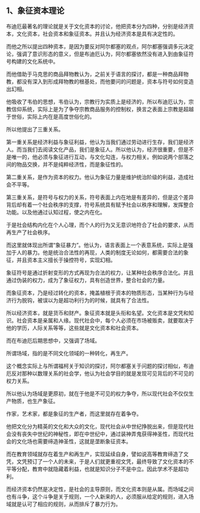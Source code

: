 <h2>1、象征资本理论</h2><p data-pid="51CmfCZv">布迪厄最著名的理论就是关于文化资本的讨论，他把资本分为四种，分别是经济资本，文化资本，社会资本和象征资本。并且认为经济资本是具有决定性的。</p><p data-pid="5buQZaCy">而他之所以提出四种资本，是因为要反对阿尔都塞的观点，阿尔都塞强调多元决定论，强调了意识形态的意义，但是布迪厄认为，阿尔都塞依然没有进入到由象征符号构建的文化系统中。</p><p data-pid="guv17iLF">而他借助于马克思的商品拜物教认为，之前关于语言的探讨，都是一种商品拜物教，都没有深入到形成拜物教的根基处，而他要问的问题是，资本与符号如何变造出幻相。</p><p data-pid="AgpMwMat">他吸收了韦伯的思想，韦伯认为，宗教行为实质上是经济的，所以布迪厄认为，宗教信仰系统，实际上是为了争夺宗教商品服务的控制权，换言之表面上宗教是超越于世俗，实际上内在是高度世俗化的。</p><p data-pid="BHMgeJJV">所以他提出了三重关系。</p><p data-pid="fACOTqpU">第一重关系是经济利益与象征利益，他认为当我们通过劳动进行生存，我们是经济人。而当我们去阅读文化产品，我们是象征人。所以他认为，经济很重要，但是不是唯一的，他必须与象征进行互动，与文化勾连，与权力相关。例如说两个部落之间的物品交换，并不是纯粹经济性，而是象征性的。</p><p data-pid="tnuwrrjd">第二重关系，是作为资本的权力。他认为象征力量是维护统治阶级的利益，造成社会不平等。</p><p data-pid="zQuuA6-z">第三重关系，是符号与权力的关系，符号表面上内在地是有差异的，但是这个差异背后却有着一个社会秩序的支撑，符号系统具有赋予社会以秩序和理解，发挥整合功能。以及他通过认知过程，使之内在化。</p><p data-pid="8k7qw2D2">于是社会结构内化在个人心理，而个人的行为又无意识地符合了社会的要求，从而再生产了社会秩序。</p><p data-pid="I431m4Hu">而这里就体现出所谓“象征暴力”。他认为，语言表面上一个表意系统，实际上是强加于人的暴力。他是统治合法性的再现，人类的制度无论如何，都需要合法的象征，并且资本主义擅长于操控符号，实现幻相。</p><p data-pid="KgOsgsCC">象征符号是通过折射变形的方式再现为合法的权力，让某种社会秩序合法化。并且通过伪装的权力，成为了象征权力，具有创造世界，整合社会的力量。</p><p data-pid="dNBqUb3X">而象征资本，乃是经过转化的资本，掩盖植根于资本的物质形态，当某种行为与经济行为脱钩，被误以为是超功利行为的时候，就具有了合法性。</p><p data-pid="UPVPGpdX">所以经济资本，就是货币和财产。象征资本就是头衔和名望。文化资本是文凭和知识。社会资本是亲属和人缘。现代社会中，每个人必须在市场被贩卖，就要取决于他的学历，人际关系等等，这些就是文化资本和社会资本。</p><p data-pid="SHIUIGdO">而在布迪厄后期思想中，又强调了场域。</p><p data-pid="zwcsWOtT">所谓场域，指的是不同文化领域的一种转化，再生产。</p><p data-pid="jnEk9F9b">这个概念实际上与所谓福柯关于知识的探讨，阿尔都塞关于问题的探讨相似，布迪厄反对那种以数理关系的社会学，他认为社会学目的就是发现可见背后的不可见的权力关系。</p><p data-pid="zf4MxLBv">所以他认为场域是更原初，就在于他是不可见的权力争夺，所以现代社会不仅仅生产物质，也生产象征。</p><p data-pid="KNLfHpqE">作家，艺术家，都是象征的生产者，而这里就存在着争夺。</p><p data-pid="6N6D89XW">他把文化分为精英的文化和大众的文化，现代社会从中世纪挣脱出来，但是现代社会没有丧失中世纪的神秘性，即在中世纪中，通过装神弄鬼获得神圣性，而现代社会的文化场也需要缔造神圣性，这就是垄断象征资本。</p><p data-pid="ohAvgaUv">而在教育领域就存在着生产和再生产，实现延续自身，譬如说高等教育缔造了文凭，文凭预订了一个人的未来，于是人们就更重视文凭，最终导致了文化资本的不平等分配，教育中就隐藏着利益，也就是知识分子不是中立。因此学术不是超功利。</p><p data-pid="y3v5r5sI">而经济资本仍然是决定性，是社会的主导原则，而文化资本则是从属。而场域之间也有斗争，这个斗争是关于规则，一个人新来的人，必须服从给定的规则，进入场域就是认可了相应的规则，从而排斥了暴力行为。</p><p></p>